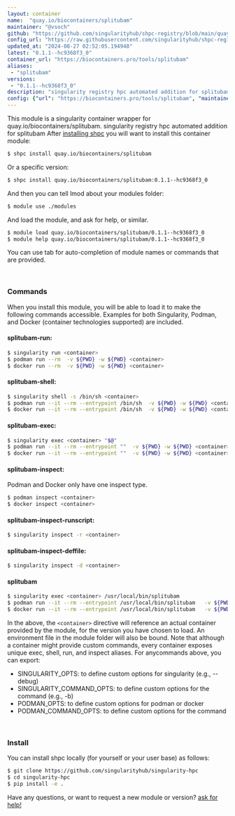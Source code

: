 ```yaml
---
layout: container
name:  "quay.io/biocontainers/splitubam"
maintainer: "@vsoch"
github: "https://github.com/singularityhub/shpc-registry/blob/main/quay.io/biocontainers/splitubam/container.yaml"
config_url: "https://raw.githubusercontent.com/singularityhub/shpc-registry/main/quay.io/biocontainers/splitubam/container.yaml"
updated_at: "2024-08-27 02:52:05.194948"
latest: "0.1.1--hc9368f3_0"
container_url: "https://biocontainers.pro/tools/splitubam"
aliases:
 - "splitubam"
versions:
 - "0.1.1--hc9368f3_0"
description: "singularity registry hpc automated addition for splitubam"
config: {"url": "https://biocontainers.pro/tools/splitubam", "maintainer": "@vsoch", "description": "singularity registry hpc automated addition for splitubam", "latest": {"0.1.1--hc9368f3_0": "sha256:c29614a57ef61f6ad75eb767da6c964a603d0eb60fa2439a5c13769af4e3a85c"}, "tags": {"0.1.1--hc9368f3_0": "sha256:c29614a57ef61f6ad75eb767da6c964a603d0eb60fa2439a5c13769af4e3a85c"}, "docker": "quay.io/biocontainers/splitubam", "aliases": {"splitubam": "/usr/local/bin/splitubam"}}
---
```


This module is a singularity container wrapper for quay.io/biocontainers/splitubam.
singularity registry hpc automated addition for splitubam
After [installing shpc](#install) you will want to install this container module:


```bash
$ shpc install quay.io/biocontainers/splitubam
```

Or a specific version:

```bash
$ shpc install quay.io/biocontainers/splitubam:0.1.1--hc9368f3_0
```

And then you can tell lmod about your modules folder:

```bash
$ module use ./modules
```

And load the module, and ask for help, or similar.

```bash
$ module load quay.io/biocontainers/splitubam/0.1.1--hc9368f3_0
$ module help quay.io/biocontainers/splitubam/0.1.1--hc9368f3_0
```

You can use tab for auto-completion of module names or commands that are provided.

<br>

### Commands

When you install this module, you will be able to load it to make the following commands accessible.
Examples for both Singularity, Podman, and Docker (container technologies supported) are included.

#### splitubam-run:

```bash
$ singularity run <container>
$ podman run --rm  -v ${PWD} -w ${PWD} <container>
$ docker run --rm  -v ${PWD} -w ${PWD} <container>
```

#### splitubam-shell:

```bash
$ singularity shell -s /bin/sh <container>
$ podman run --it --rm --entrypoint /bin/sh  -v ${PWD} -w ${PWD} <container>
$ docker run --it --rm --entrypoint /bin/sh  -v ${PWD} -w ${PWD} <container>
```

#### splitubam-exec:

```bash
$ singularity exec <container> "$@"
$ podman run --it --rm --entrypoint ""  -v ${PWD} -w ${PWD} <container> "$@"
$ docker run --it --rm --entrypoint ""  -v ${PWD} -w ${PWD} <container> "$@"
```

#### splitubam-inspect:

Podman and Docker only have one inspect type.

```bash
$ podman inspect <container>
$ docker inspect <container>
```

#### splitubam-inspect-runscript:

```bash
$ singularity inspect -r <container>
```

#### splitubam-inspect-deffile:

```bash
$ singularity inspect -d <container>
```


#### splitubam

```bash
$ singularity exec <container> /usr/local/bin/splitubam
$ podman run --it --rm --entrypoint /usr/local/bin/splitubam   -v ${PWD} -w ${PWD} <container> -c " $@"
$ docker run --it --rm --entrypoint /usr/local/bin/splitubam   -v ${PWD} -w ${PWD} <container> -c " $@"
```



In the above, the `<container>` directive will reference an actual container provided
by the module, for the version you have chosen to load. An environment file in the
module folder will also be bound. Note that although a container
might provide custom commands, every container exposes unique exec, shell, run, and
inspect aliases. For anycommands above, you can export:

 - SINGULARITY_OPTS: to define custom options for singularity (e.g., --debug)
 - SINGULARITY_COMMAND_OPTS: to define custom options for the command (e.g., -b)
 - PODMAN_OPTS: to define custom options for podman or docker
 - PODMAN_COMMAND_OPTS: to define custom options for the command

<br>

### Install

You can install shpc locally (for yourself or your user base) as follows:

```bash
$ git clone https://github.com/singularityhub/singularity-hpc
$ cd singularity-hpc
$ pip install -e .
```

Have any questions, or want to request a new module or version? [ask for help!](https://github.com/singularityhub/singularity-hpc/issues)